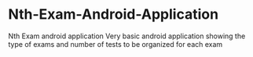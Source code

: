 # Nth-Exam-Android-Application
Nth Exam android application
Very basic android application showing the type of exams and number of tests to be organized for each exam
